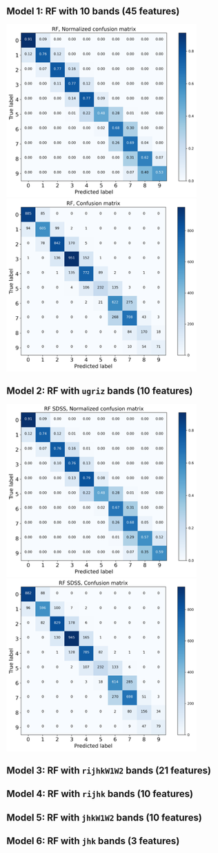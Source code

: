 ## Model 1: RF with 10 bands (45 features)
<img src="./exact/RF_cfmatrix_normalized.png" width="440" height="400"> <img src="./exact/RF_cfmatrix.png" width="440" height="400">

## Model 2: RF with `ugriz` bands (10 features)
<img src="./exact/RF SDSS_cfmatrix_normalized.png" width="440" height="400"> <img src="./exact/RF SDSS_cfmatrix.png" width="440" height="400">

## Model 3: RF with `rijhkW1W2` bands (21 features)

## Model 4: RF with `rijhk` bands (10 features)

## Model 5: RF with `jhkW1W2` bands (10 features)

## Model 6: RF with `jhk` bands (3 features)
